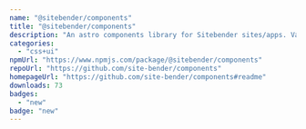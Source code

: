 ```yaml
---
name: "@sitebender/components"
title: "@sitebender/components"
description: "An astro components library for Sitebender sites/apps. Vanilla JS/CSS/HTML."
categories:
  - "css+ui"
npmUrl: "https://www.npmjs.com/package/@sitebender/components"
repoUrl: "https://github.com/site-bender/components"
homepageUrl: "https://github.com/site-bender/components#readme"
downloads: 73
badges:
  - "new"
badge: "new"
---
```

